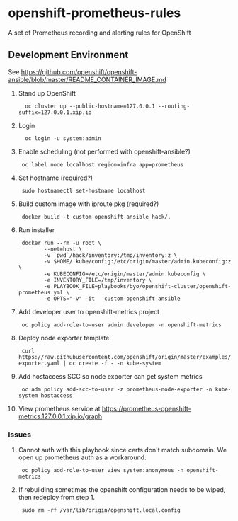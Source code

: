 # openshift-prometheus-rules
A set of Prometheus recording and alerting rules for OpenShift

## Development Environment

See https://github.com/openshift/openshift-ansible/blob/master/README_CONTAINER_IMAGE.md

1. Stand up OpenShift

         oc cluster up --public-hostname=127.0.0.1 --routing-suffix=127.0.0.1.xip.io
1. Login

         oc login -u system:admin
1. Enable scheduling (not performed with openshift-ansible?)

        oc label node localhost region=infra app=prometheus
1. Set hostname (required?)

        sudo hostnamectl set-hostname localhost
1. Build custom image with iproute pkg (required?)

        docker build -t custom-openshift-ansible hack/.
1. Run installer

        docker run --rm -u root \
               --net=host \
               -v `pwd`/hack/inventory:/tmp/inventory:z \
               -v $HOME/.kube/config:/etc/origin/master/admin.kubeconfig:z \
               -e KUBECONFIG=/etc/origin/master/admin.kubeconfig \
               -e INVENTORY_FILE=/tmp/inventory \
               -e PLAYBOOK_FILE=playbooks/byo/openshift-cluster/openshift-prometheus.yml \
               -e OPTS="-v" -it   custom-openshift-ansible
1. Add developer user to openshift-metrics project

        oc policy add-role-to-user admin developer -n openshift-metrics
1. Deploy node exporter template

        curl https://raw.githubusercontent.com/openshift/origin/master/examples/prometheus/node-exporter.yaml | oc create -f - -n kube-system
1. Add hostaccess SCC so node exporter can get system metrics

        oc adm policy add-scc-to-user -z prometheus-node-exporter -n kube-system hostaccess
1. View prometheus service at https://prometheus-openshift-metrics.127.0.0.1.xip.io/graph

### Issues

1. Cannot auth with this playbook since certs don't match subdomain. We open up prometheus auth as a workaround.

        oc policy add-role-to-user view system:anonymous -n openshift-metrics
1. If rebuilding sometimes the openshift configuration needs to be wiped, then redeploy from step 1.

        sudo rm -rf /var/lib/origin/openshift.local.config

